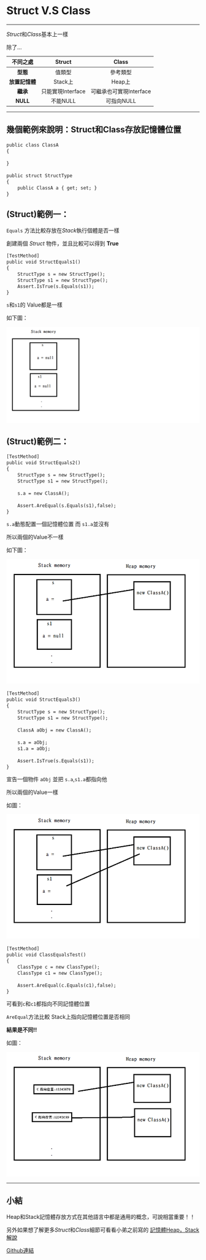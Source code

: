 # Struct **V.S** Class

---

*Struct*和*Class*基本上一樣

除了...

| **不同之處**   | Struct            | Class                   |
| :------------: | :---------------: | :---------------------: |
| **型態**       | 值類型            | 參考類型                |
| **放置記憶體** | Stack上           | Heap上                  |
| **繼承**       | 只能實現Interface | 可繼承也可實現Interface |
| **NULL**       | 不能NULL          | 可指向NULL              |

---

## 幾個範例來說明：Struct和Class存放記憶體位置

    public class ClassA
    {

    }

    public struct StructType 
    {
        public ClassA a { get; set; }
    }

## (Struct)範例一：

`Equals` 方法比較存放在*Stack*執行個體是否一樣

創建兩個 *Struct* 物件，並且比較可以得到 **True**

    [TestMethod]
    public void StructEquals1()
    {
        StructType s = new StructType();
        StructType s1 = new StructType();
        Assert.IsTrue(s.Equals(s1));
    }

`s`和`s1`的 Value都是一樣

如下圖：

![Img](img/struct2.png)

## (Struct)範例二：

    [TestMethod]
    public void StructEquals2()
    {
        StructType s = new StructType();
        StructType s1 = new StructType();

        s.a = new ClassA();

        Assert.AreEqual(s.Equals(s1),false);
    }

`s.a`動態配置一個記憶體位置 而 `s1.a`並沒有 

所以兩個的Value不一樣

如下圖：

![Img](img/struct1.png)

    [TestMethod]
    public void StructEquals3()
    {
        StructType s = new StructType();
        StructType s1 = new StructType();

        ClassA aObj = new ClassA();

        s.a = aObj;
        s1.a = aObj;

        Assert.IsTrue(s.Equals(s1));
    }

宣告一個物件 `aObj` 並把 `s.a`,`s1.a`都指向他

所以兩個的Value一樣

如圖：

![Img](img/struct3.png)


    [TestMethod]
    public void ClassEqualsTest()
    {
        ClassType c = new ClassType();
        ClassType c1 = new ClassType();

        Assert.AreEqual(c.Equals(c1),false);
    }

可看到`c`和`c1`都指向不同記憶體位置

`AreEqual`方法比較 Stack上指向記憶體位置是否相同

**結果是不同!!**

如圖：

![Img](img/struct4.png)

---

## 小結

Heap和Stack記憶體存放方式在其他語言中都是通用的概念，可說相當重要！！

另外如果想了解更多*Struct*和*Class*細節可看看小弟之前寫的 [記憶體Heap，Stack解說][1] 


[Github連結][2] 


  [1]: https://dotblogs.com.tw/daniel/2017/10/20/174725        "Heap 參考類型 V.S Stack 值類型 ??" 
  [2]: https://github.com/isdaniel/BlogSample/tree/master/src/Samples/StructAndClass     "Github連結"
